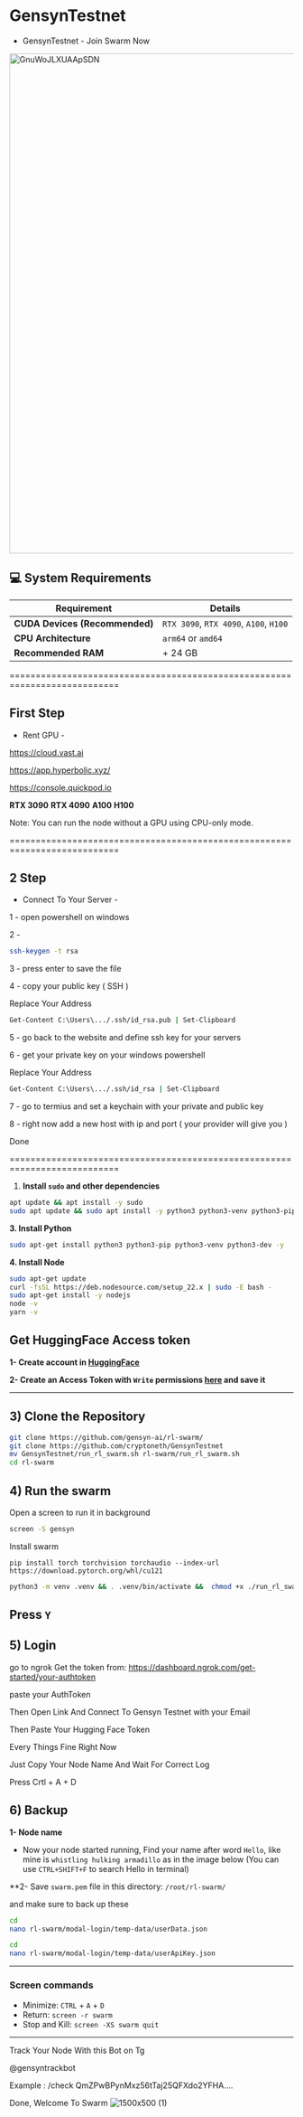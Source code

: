 # GensynTestnet

- GensynTestnet - Join Swarm Now

<img width="885" alt="GnuWoJLXUAApSDN" src="https://github.com/user-attachments/assets/4487f132-7fc0-4986-90cf-468da306b773" />

## 💻 System Requirements
 
 | Requirement                        | Details                                                                                      |
 |-------------------------------------|---------------------------------------------------------------------------------------------|
 | **CUDA Devices (Recommended)**      | `RTX 3090`, `RTX 4090`, `A100`, `H100`                                                      |
 | **CPU Architecture**                | `arm64` or `amd64`                                                                          |
 | **Recommended RAM**                 | + 24 GB                                                                                     |

===========================================================================

## First Step 
- Rent GPU -

https://cloud.vast.ai

https://app.hyperbolic.xyz/

https://console.quickpod.io

**RTX 3090** 
**RTX 4090** 
**A100** 
**H100** 

Note: You can run the node without a GPU using CPU-only mode.

===========================================================================

## 2 Step 

- Connect To Your Server -

1 - open powershell on windows

2 -  

```bash
ssh-keygen -t rsa 
```

3 - press enter to save the file 

4 - copy your public key ( SSH )

Replace Your Address
```bash
Get-Content C:\Users\.../.ssh/id_rsa.pub | Set-Clipboard
```

5 - go back to the website and define ssh key for your servers

6 - get your private key on your windows powershell 

Replace Your Address
```bash
Get-Content C:\Users\.../.ssh/id_rsa | Set-Clipboard 
```

7 - go to termius and set a keychain with your private and public key

8 - right now add a new host with ip and port ( your provider will give you )

Done 

===========================================================================


1. **Install `sudo` and other dependencies**
 ```bash
 apt update && apt install -y sudo 
sudo apt update && sudo apt install -y python3 python3-venv python3-pip curl wget screen git && curl -sS https://dl.yarnpkg.com/debian/pubkey.gpg | sudo apt-key add - && echo "deb https://dl.yarnpkg.com/debian/ stable main" | sudo tee /etc/apt/sources.list.d/yarn.list && sudo apt update && sudo apt install -y yarn
 ```

 **3. Install Python**
 ```bash
 sudo apt-get install python3 python3-pip python3-venv python3-dev -y
 ```
 
 **4. Install Node**

 ```bash
 sudo apt-get update
 curl -fsSL https://deb.nodesource.com/setup_22.x | sudo -E bash -
 sudo apt-get install -y nodejs
 node -v
 yarn -v
 ```


 ## Get HuggingFace Access token
 **1- Create account in [HuggingFace](https://huggingface.co/)**
 
 **2- Create an Access Token with `Write` permissions [here](https://huggingface.co/settings/tokens) and save it**
 
 ---
 
 ## 3) Clone the Repository

 ```bash
 git clone https://github.com/gensyn-ai/rl-swarm/
 git clone https://github.com/cryptoneth/GensynTestnet
 mv GensynTestnet/run_rl_swarm.sh rl-swarm/run_rl_swarm.sh
 cd rl-swarm
 ```

 ## 4) Run the swarm
 Open a screen to run it in background
 ```bash
 screen -S gensyn
 ```
 Install swarm

 ```
 pip install torch torchvision torchaudio --index-url https://download.pytorch.org/whl/cu121
 ```

 ```bash
python3 -m venv .venv && . .venv/bin/activate &&  chmod +x ./run_rl_swarm.sh && ./run_rl_swarm.sh
 ```
 Press `Y`
 ---

## 5) Login

go to ngrok
Get the token from: https://dashboard.ngrok.com/get-started/your-authtoken

paste your AuthToken

Then Open Link And Connect To Gensyn Testnet with your Email

Then Paste Your Hugging Face Token

Every Things Fine Right Now 

Just Copy Your Node Name And Wait For Correct Log

Press Crtl + A + D

## 6) Backup
 **1- Node name**
 * Now your node started running, Find your name after word `Hello`, like mine is `whistling hulking armadillo` as in the image below (You can use `CTRL+SHIFT+F` to search Hello in terminal)
 
 **2-  Save `swarm.pem` file in this directory: `/root/rl-swarm/`

and make sure to back up these 


```bash
cd
nano rl-swarm/modal-login/temp-data/userData.json
```
```bash
cd
nano rl-swarm/modal-login/temp-data/userApiKey.json
```
 
 ---
 
 ### Screen commands
 * Minimize: `CTRL` + `A` + `D`
 * Return: `screen -r swarm`
 * Stop and Kill: `screen -XS swarm quit`

---

Track Your Node With this Bot on Tg

@gensyntrackbot

Example : /check QmZPwBPynMxz56tTaj25QFXdo2YFHA....

Done, Welcome To Swarm
![1500x500 (1)](https://github.com/user-attachments/assets/ef2be4d2-f1a5-4592-8173-05aadd91cdab)


